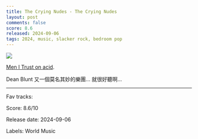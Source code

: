 ```yaml
---
title: The Crying Nudes - The Crying Nudes
layout: post
comments: false
score: 8.6
released: 2024-09-06
tags: 2024, music, slacker rock, bedroom pop
---
```


![](https://i.discogs.com/nEhmN8f4oQ1jzTFw8Aq_V_P1L1egfx-x1aa4qFtWv8I/rs:fit/g:sm/q:90/h:600/w:600/czM6Ly9kaXNjb2dz/LWRhdGFiYXNlLWlt/YWdlcy9SLTMyMzUx/NzYwLTE3MzIxOTA3/NDEtMzcyMy5qcGVn.jpeg)

[Men I Trust on acid](https://rateyourmusic.com/music-review/deabadoobee/the-crying-nudes/the-crying-nudes/235301217).

Dean Blunt 又一個莫名其妙的樂團... 就很好聽啊...

---

Fav tracks:

Score: 8.6/10

Release date: 2024-09-06

Labels: World Music


